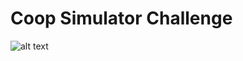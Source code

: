 # Coop Simulator Challenge


![alt text](https://www.visualupload.com/g/sCd5r8q-cgakKbzH2y1dyMQEqcfcIM9bD4tlVcm23_wpWSrPosSArcX4LNc46u5O84rUWDRzsVtclXHL4UoI8G-agXvjNlZ-xirW1tt_-DbhXHP4EdGycanv5sGmOS-e)

